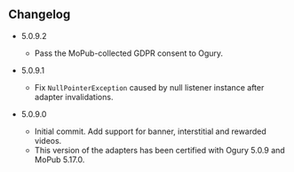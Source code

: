 ## Changelog
* 5.0.9.2
  * Pass the MoPub-collected GDPR consent to Ogury.

* 5.0.9.1
  * Fix `NullPointerException` caused by null listener instance after adapter invalidations.

* 5.0.9.0
  * Initial commit. Add support for banner, interstitial and rewarded videos.
  * This version of the adapters has been certified with Ogury 5.0.9 and MoPub 5.17.0.
